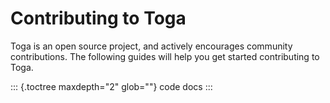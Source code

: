# Contributing to Toga

Toga is an open source project, and actively encourages community
contributions. The following guides will help you get started
contributing to Toga.

::: {.toctree maxdepth="2" glob=""}
code docs
:::
